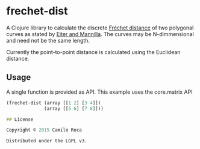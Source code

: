 # frechet-dist

A Clojure library to calculate the discrete [Fréchet distance](https://en.wikipedia.org/wiki/Fr%C3%A9chet_distance) of two polygonal curves as
stated by [Eiter and Mannilla](http://citeseerx.ist.psu.edu/viewdoc/download?doi=10.1.1.90.937&rep=rep1&type=pdf).
The curves may be N-dimmensional and need not be the same length.

Currently the point-to-point distance is calculated using the Euclidean distance.

## Usage

A single function is provided as API. This example uses the core.matrix API
```Clojure
(frechet-dist (array [[1 2] [3 4]])
              (array [[5 6] [7 8]]))

## License

Copyright © 2015 Camilo Roca

Distributed under the LGPL v3.
